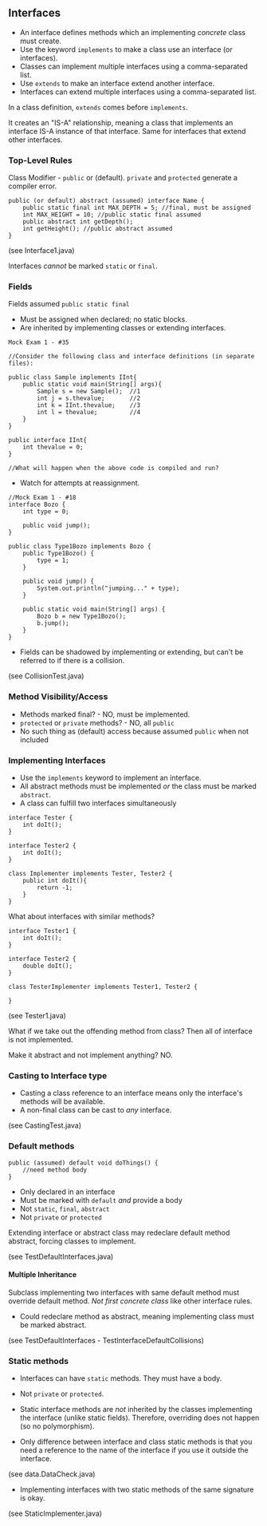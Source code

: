 ## Interfaces
* An interface defines methods which an implementing _concrete_ class must create.
* Use the keyword `implements` to make a class use an interface (or interfaces).
* Classes can implement multiple interfaces using a comma-separated list.
* Use `extends` to make an interface extend another interface.
* Interfaces can extend multiple interfaces using a comma-separated list.

In a class definition, `extends` comes before `implements`.

It creates an "IS-A" relationship, meaning a class that implements an interface IS-A instance of that interface. Same for interfaces that extend other interfaces.

### Top-Level Rules

Class Modifier - `public` or (default). `private` and `protected` generate a compiler error.

```
public (or default) abstract (assumed) interface Name {
	public static final int MAX_DEPTH = 5; //final, must be assigned
	int MAX_HEIGHT = 10; //public static final assumed
	public abstract int getDepth();
	int getHeight(); //public abstract assumed
}
```

(see Interface1.java)

Interfaces _cannot_ be marked `static` or `final`.

### Fields
Fields assumed `public static final`
* Must be assigned when declared; no static blocks.
* Are inherited by implementing classes or extending interfaces.

```
Mock Exam 1 - #35

//Consider the following class and interface definitions (in separate files):

public class Sample implements IInt{
	public static void main(String[] args){
		Sample s = new Sample();  //1
		int j = s.thevalue;       //2
		int k = IInt.thevalue;    //3
		int l = thevalue;         //4    
	}
}

public interface IInt{
	int thevalue = 0;
}

//What will happen when the above code is compiled and run?
```
* Watch for attempts at reassignment.

```
//Mock Exam 1 - #18
interface Bozo {
	int type = 0;

	public void jump();
}

public class Type1Bozo implements Bozo {
	public Type1Bozo() {
		type = 1;
	}

	public void jump() {
		System.out.println("jumping..." + type);
	}

	public static void main(String[] args) {
		Bozo b = new Type1Bozo();
		b.jump();
	}
}
```
*	Fields can be shadowed by implementing or extending, but can't be referred to if there is a collision.

(see CollisionTest.java)

### Method Visibility/Access
* Methods marked final? - NO, must be implemented.
*	`protected` or `private` methods? - NO, all `public`
* No such thing as (default) access because assumed `public` when not included

### Implementing Interfaces
* Use the `implements` keyword to implement an interface.
* All abstract methods must be implemented _or_ the class must be marked `abstract`.
* A class can fulfill two interfaces simultaneously

```
interface Tester {
	int doIt();
}

interface Tester2 {
	int doIt();
}

class Implementer implements Tester, Tester2 {
	public int doIt(){
		return -1;
	}
}
```
What about interfaces with similar methods?
```
interface Tester1 {
	int doIt();
}

interface Tester2 {
	double doIt();
}

class TesterImplementer implements Tester1, Tester2 {

}
```
(see Tester1.java)

What if we take out the offending method from class? Then all of interface is not implemented.

Make it abstract and not implement anything? NO.

### Casting to Interface type
* Casting a class reference to an interface means only the interface's methods will be available.
* A non-final class can be cast to _any_ interface.

(see CastingTest.java)

### Default methods
```
public (assumed) default void doThings() {
	//need method body
}
```

* Only declared in an interface
* Must be marked with `default` _and_ provide a body
* Not `static`, `final`, `abstract`
* Not `private` or `protected`

Extending interface or abstract class may redeclare default method abstract, forcing classes to implement.

(see TestDefaultInterfaces.java)

#### Multiple Inheritance
Subclass implementing two interfaces with same default method must override default method. _Not first concrete class_ like other interface rules.
* Could redeclare method as abstract, meaning implementing class must be marked abstract.

(see TestDefaultInterfaces - TestInterfaceDefaultCollisions)

### Static methods
* Interfaces can have `static` methods. They must have a body.
* Not `private` or `protected`.
* Static interface methods are _not_ inherited by the classes implementing the interface (unlike static fields). Therefore, overriding does not happen (so no polymorphism).

* Only difference between interface and class static methods is that you need a reference to the name of the interface if you use it outside the interface.

(see data.DataCheck.java)

* Implementing interfaces with two static methods of the same signature is okay.

(see StaticImplementer.java)
